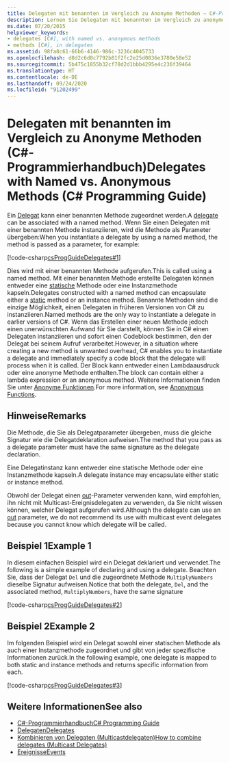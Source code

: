 ```yaml
---
title: Delegaten mit benannten im Vergleich zu Anonyme Methoden – C#-Programmierhandbuch
description: Lernen Sie Delegaten mit benannten im Vergleich zu anonymen Methoden kennen. Hier finden Sie Codebeispiele und zusätzliche verfügbare Ressourcen.
ms.date: 07/20/2015
helpviewer_keywords:
- delegates [C#], with named vs. anonymous methods
- methods [C#], in delegates
ms.assetid: 98fa8c61-66b6-4146-986c-3236c4045733
ms.openlocfilehash: d8d2c6d8c7792b81f2fc2e25d0836e3780e58e52
ms.sourcegitcommit: 5b475c1855b32cf78d2d1bbb4295e4c236f39464
ms.translationtype: HT
ms.contentlocale: de-DE
ms.lasthandoff: 09/24/2020
ms.locfileid: "91202499"
---
```

# <a name="delegates-with-named-vs-anonymous-methods-c-programming-guide"></a><span data-ttu-id="85c3b-104">Delegaten mit benannten im Vergleich zu Anonyme Methoden (C#-Programmierhandbuch)</span><span class="sxs-lookup"><span data-stu-id="85c3b-104">Delegates with Named vs. Anonymous Methods (C# Programming Guide)</span></span>

<span data-ttu-id="85c3b-105">Ein [Delegat](../../language-reference/builtin-types/reference-types.md) kann einer benannten Methode zugeordnet werden.</span><span class="sxs-lookup"><span data-stu-id="85c3b-105">A [delegate](../../language-reference/builtin-types/reference-types.md) can be associated with a named method.</span></span> <span data-ttu-id="85c3b-106">Wenn Sie einen Delegaten mit einer benannten Methode instanziieren, wird die Methode als Parameter übergeben:</span><span class="sxs-lookup"><span data-stu-id="85c3b-106">When you instantiate a delegate by using a named method, the method is passed as a parameter, for example:</span></span>  
  
 [!code-csharp[csProgGuideDelegates#1](~/samples/snippets/csharp/VS_Snippets_VBCSharp/csProgGuideDelegates/CS/Delegates.cs#1)]  
  
 <span data-ttu-id="85c3b-107">Dies wird mit einer benannten Methode aufgerufen.</span><span class="sxs-lookup"><span data-stu-id="85c3b-107">This is called using a named method.</span></span> <span data-ttu-id="85c3b-108">Mit einer benannten Methode erstellte Delegaten können entweder eine [statische](../../language-reference/keywords/static.md) Methode oder eine Instanzmethode kapseln.</span><span class="sxs-lookup"><span data-stu-id="85c3b-108">Delegates constructed with a named method can encapsulate either a [static](../../language-reference/keywords/static.md) method or an instance method.</span></span> <span data-ttu-id="85c3b-109">Benannte Methoden sind die einzige Möglichkeit, einen Delegaten in früheren Versionen von C# zu instanziieren.</span><span class="sxs-lookup"><span data-stu-id="85c3b-109">Named methods are the only way to instantiate a delegate in earlier versions of C#.</span></span> <span data-ttu-id="85c3b-110">Wenn das Erstellen einer neuen Methode jedoch einen unerwünschten Aufwand für Sie darstellt, können Sie in C# einen Delegaten instanziieren und sofort einen Codeblock bestimmen, den der Delegat bei seinem Aufruf verarbeitet.</span><span class="sxs-lookup"><span data-stu-id="85c3b-110">However, in a situation where creating a new method is unwanted overhead, C# enables you to instantiate a delegate and immediately specify a code block that the delegate will process when it is called.</span></span> <span data-ttu-id="85c3b-111">Der Block kann entweder einen Lambdaausdruck oder eine anonyme Methode enthalten.</span><span class="sxs-lookup"><span data-stu-id="85c3b-111">The block can contain either a lambda expression or an anonymous method.</span></span> <span data-ttu-id="85c3b-112">Weitere Informationen finden Sie unter [Anonyme Funktionen](../statements-expressions-operators/anonymous-functions.md).</span><span class="sxs-lookup"><span data-stu-id="85c3b-112">For more information, see [Anonymous Functions](../statements-expressions-operators/anonymous-functions.md).</span></span>  
  
## <a name="remarks"></a><span data-ttu-id="85c3b-113">Hinweise</span><span class="sxs-lookup"><span data-stu-id="85c3b-113">Remarks</span></span>  

 <span data-ttu-id="85c3b-114">Die Methode, die Sie als Delegatparameter übergeben, muss die gleiche Signatur wie die Delegatdeklaration aufweisen.</span><span class="sxs-lookup"><span data-stu-id="85c3b-114">The method that you pass as a delegate parameter must have the same signature as the delegate declaration.</span></span>  
  
 <span data-ttu-id="85c3b-115">Eine Delegatinstanz kann entweder eine statische Methode oder eine Instanzmethode kapseln.</span><span class="sxs-lookup"><span data-stu-id="85c3b-115">A delegate instance may encapsulate either static or instance method.</span></span>  
  
 <span data-ttu-id="85c3b-116">Obwohl der Delegat einen [out](../../language-reference/keywords/out-parameter-modifier.md)-Parameter verwenden kann, wird empfohlen, ihn nicht mit Multicast-Ereignisdelegaten zu verwenden, da Sie nicht wissen können, welcher Delegat aufgerufen wird.</span><span class="sxs-lookup"><span data-stu-id="85c3b-116">Although the delegate can use an [out](../../language-reference/keywords/out-parameter-modifier.md) parameter, we do not recommend its use with multicast event delegates because you cannot know which delegate will be called.</span></span>  
  
## <a name="example-1"></a><span data-ttu-id="85c3b-117">Beispiel 1</span><span class="sxs-lookup"><span data-stu-id="85c3b-117">Example 1</span></span>  

 <span data-ttu-id="85c3b-118">In diesem einfachen Beispiel wird ein Delegat deklariert und verwendet.</span><span class="sxs-lookup"><span data-stu-id="85c3b-118">The following is a simple example of declaring and using a delegate.</span></span> <span data-ttu-id="85c3b-119">Beachten Sie, dass der Delegat `Del` und die zugeordnete Methode `MultiplyNumbers` dieselbe Signatur aufweisen.</span><span class="sxs-lookup"><span data-stu-id="85c3b-119">Notice that both the delegate, `Del`, and the associated method, `MultiplyNumbers`, have the same signature</span></span>  
  
 [!code-csharp[csProgGuideDelegates#2](~/samples/snippets/csharp/VS_Snippets_VBCSharp/csProgGuideDelegates/CS/Delegates.cs#2)]  
  
## <a name="example-2"></a><span data-ttu-id="85c3b-120">Beispiel 2</span><span class="sxs-lookup"><span data-stu-id="85c3b-120">Example 2</span></span>  

 <span data-ttu-id="85c3b-121">Im folgenden Beispiel wird ein Delegat sowohl einer statischen Methode als auch einer Instanzmethode zugeordnet und gibt von jeder spezifische Informationen zurück.</span><span class="sxs-lookup"><span data-stu-id="85c3b-121">In the following example, one delegate is mapped to both static and instance methods and returns specific information from each.</span></span>  
  
 [!code-csharp[csProgGuideDelegates#3](~/samples/snippets/csharp/VS_Snippets_VBCSharp/csProgGuideDelegates/CS/Delegates.cs#3)]  
  
## <a name="see-also"></a><span data-ttu-id="85c3b-122">Weitere Informationen</span><span class="sxs-lookup"><span data-stu-id="85c3b-122">See also</span></span>

- [<span data-ttu-id="85c3b-123">C#-Programmierhandbuch</span><span class="sxs-lookup"><span data-stu-id="85c3b-123">C# Programming Guide</span></span>](../index.md)
- [<span data-ttu-id="85c3b-124">Delegaten</span><span class="sxs-lookup"><span data-stu-id="85c3b-124">Delegates</span></span>](./index.md)
- [<span data-ttu-id="85c3b-125">Kombinieren von Delegaten (Multicastdelegaten)</span><span class="sxs-lookup"><span data-stu-id="85c3b-125">How to combine delegates (Multicast Delegates)</span></span>](./how-to-combine-delegates-multicast-delegates.md)
- [<span data-ttu-id="85c3b-126">Ereignisse</span><span class="sxs-lookup"><span data-stu-id="85c3b-126">Events</span></span>](../events/index.md)
